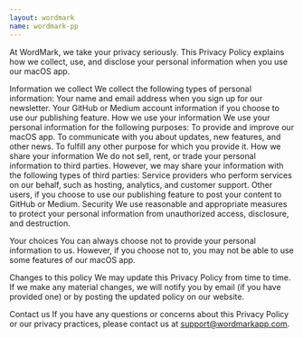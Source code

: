 ```yaml
---
layout: wordmark
name: wordmark-pp
---
```


At WordMark, we take your privacy seriously. This Privacy Policy explains how we collect, use, and disclose your personal information when you use our macOS app.

Information we collect
We collect the following types of personal information:
Your name and email address when you sign up for our newsletter.
Your GitHub or Medium account information if you choose to use our publishing feature.
How we use your information
We use your personal information for the following purposes:
To provide and improve our macOS app.
To communicate with you about updates, new features, and other news.
To fulfill any other purpose for which you provide it.
How we share your information
We do not sell, rent, or trade your personal information to third parties. However, we may share your information with the following types of third parties:
Service providers who perform services on our behalf, such as hosting, analytics, and customer support.
Other users, if you choose to use our publishing feature to post your content to GitHub or Medium.
Security
We use reasonable and appropriate measures to protect your personal information from unauthorized access, disclosure, and destruction.

Your choices
You can always choose not to provide your personal information to us. However, if you choose not to, you may not be able to use some features of our macOS app.

Changes to this policy
We may update this Privacy Policy from time to time. If we make any material changes, we will notify you by email (if you have provided one) or by posting the updated policy on our website.

Contact us
If you have any questions or concerns about this Privacy Policy or our privacy practices, please contact us at support@wordmarkapp.com.